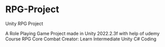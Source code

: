 # RPG-Project
Unity RPG Project 

A Role Playing Game Project made in  Unity 2022.2.3f with help of udemy Course RPG Core Combat Creator: Learn Intermediate Unity C# Coding
